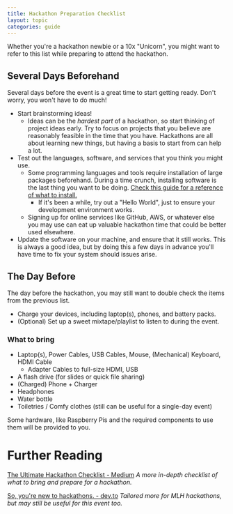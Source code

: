 ```yaml
---
title: Hackathon Preparation Checklist
layout: topic
categories: guide
---
```


Whether you're a hackathon newbie or a 10x "Unicorn",
you might want to refer to this list while preparing
to attend the hackathon.

## Several Days Beforehand

Several days before the event is a great time
to start getting ready. Don't worry, you won't have
to do much!

- Start brainstorming ideas!
  - Ideas can be the _hardest part_ of a hackathon,
  so start thinking of project ideas early.
  Try to focus on projects that you believe
  are reasonably feasible in the time that you have.
  Hackathons are all about learning new things,
  but having a basis to start from can help a lot.
- Test out the languages, software, and services that
  you think you might use.
  - Some programming languages and tools require
  installation of large packages beforehand. During a
  time crunch, installing software is the last thing
  you want to be doing. [Check this guide for a reference of what to install.][installing-software]
    - If it's been a while, try out a "Hello World",
    just to ensure your development environment works.
  - Signing up for online services like GitHub, AWS,
  or whatever else you may use can eat up valuable
  hackathon time that could be better used elsewhere.
- Update the software on your machine, and ensure that
  it still works. This is always a good idea, but by
  doing this a few days in advance you'll have time
  to fix your system should issues arise.

## The Day Before

The day before the hackathon, you may still want to
double check the items from the previous list.

- Charge your devices, including laptop(s), phones,
  and battery packs.
- (Optional) Set up a sweet mixtape/playlist to listen
  to during the event.

### What to bring

- Laptop(s), Power Cables, USB Cables, Mouse, (Mechanical) Keyboard, HDMI Cable
  - Adapter Cables to full-size HDMI, USB
- A flash drive (for slides or quick file sharing)
- (Charged) Phone + Charger
- Headphones
- Water bottle
- Toiletries / Comfy clothes (still can be useful for a single-day event)

Some hardware, like Raspberry Pis and the required components to use
them will be provided to you.

# Further Reading

[The Ultimate Hackathon Checklist - Medium][hackathon-checklist]
_A more in-depth checklist of what to bring and prepare for a hackathon._

[So, you're new to hackathons. - dev.to][so-ur-new-to-hacking]
_Tailored more for MLH hackathons, but may still be useful for this event too._

[hackathon-checklist]: https://medium.com/hackconcordia/hackathon-checklist-525cc675a83f
[so-ur-new-to-hacking]: https://dev.to/kimcodes/so-youre-new-to-hackathons
[installing-software]: test
